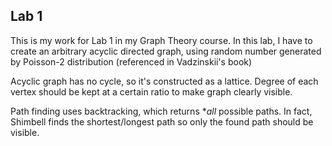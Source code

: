 ## Lab 1
This is my work for Lab 1 in my Graph Theory course. In this lab, I have to create an arbitrary acyclic directed graph, using random number generated by Poisson-2 distribution (referenced in Vadzinskii's book)

Acyclic graph has no cycle, so it's constructed as a lattice. Degree of each vertex should be kept at a certain ratio to make graph clearly visible. 

Path finding uses backtracking, which returns **all* possible paths. In fact, Shimbell finds the shortest/longest path so only the found path should be visible. 

